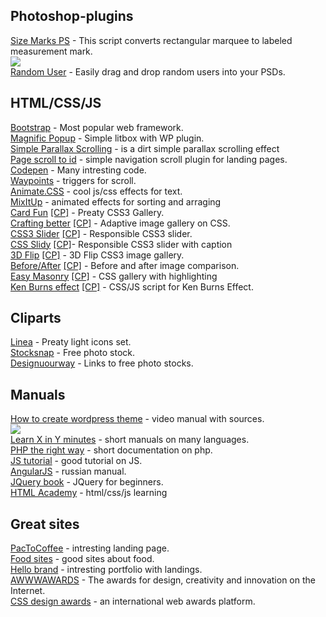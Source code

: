 <h2>Photoshop-plugins</h2>
<a href="https://github.com/romashamin/Size-Marks-PS">Size Marks PS</a> - This script converts rectangular marquee to labeled measurement mark.<br>
<img src="https://github.com/romashamin/Size-Marks-PS/blob/master/images/size-marks-show.gif"><br>
<a href="https://randomuser.me/photoshop.html">Random User</a> - Easily drag and drop random users into your PSDs.<br>
<h2>HTML/CSS/JS</h2>
<a href="http://getbootstrap.com/">Bootstrap</a> - Most popular web framework.<br>
<a href="http://dimsemenov.com/plugins/magnific-popup/">Magnific Popup</a> - Simple litbox with WP plugin.<br>
<a href="http://pixelcog.github.io/parallax.js/">Simple Parallax Scrolling</a> - is a dirt simple parallax scrolling effect<br>
<a href="https://github.com/malihu/page-scroll-to-id">Page scroll to id</a> - simple navigation scroll plugin for landing pages.<br>
<a href="http://codepen.io/">Codepen</a> - Many intresting code.<br>
<a href="http://imakewebthings.com/waypoints/">Waypoints</a> - triggers for scroll.<br>
<a href="http://daneden.github.io/animate.css/">Animate.CSS</a> - cool js/css effects for text.<br>
<a href="https://mixitup.kunkalabs.com/">MixItUp</a> - animated effects for sorting and arraging<br>
<a href="http://demosthenes.info/blog/425/Card-Fan-CSS3-Gallery-Reveal-In-Four-Lines-of-Code">Card Fun</a> <a href="http://codepen.io/dudleystorey/pen/mapyf">[CP]</a> - Preaty CSS3 Gallery.<br>
<a href="http://demosthenes.info/blog/891/Crafting-Better-Responsive-Image-Galleries-With-Flexbox">Crafting better</a> <a href="http://codepen.io/dudleystorey/pen/Kgofa">[CP]</a> - Adaptive image gallery on CSS.<br>
<a href="http://demosthenes.info/blog/627/Make-A-Responsive-CSS3-Image-Slider">CSS3 Slider</a> <a href="http://codepen.io/dudleystorey/pen/ehKpi">[CP]</a> - Responsible CSS3 slider.<br>
<a href="http://demosthenes.info/blog/871/CSS-Slidy-20-Captions--more">CSS Slidy<a/> <a href="http://codepen.io/dudleystorey/pen/AgtbD">[CP]</a>- Responsible CSS3 slider with caption</a><br>
<a href="http://demosthenes.info/blog/726/CSS-3D-Image-Flip-Gallery-With-Dynamic-Shadows">3D Flip</a> <a href="http://codepen.io/dudleystorey/pen/KdAev">[CP]</a> - 3D Flip CSS3 image gallery.<br>
<a href="http://demosthenes.info/blog/842/A-Mobile-Ready-Before-And-After-Image-Comparison-UI">Before/After</a> <a href="http://codepen.io/dudleystorey/pen/JDphy">[CP]</a> - Before and after image comparison.<br>
<a href="http://demosthenes.info/blog/844/Easy-Masonry-Layout-With-Flexbox">Easy Masonry</a> <a href="http://codepen.io/dudleystorey/pen/eAqzk">[CP]</a> - CSS gallery with highlighting<br>
<a href="http://demosthenes.info/blog/761/Create-A-Random-Ken-Burns-Effect-For-Images-With-CSS-amp-JavaScript">Ken Burns effect</a> <a href="http://codepen.io/dudleystorey/pen/kaBiL">[CP]</a> - CSS/JS script for Ken Burns Effect.<br>
<h2>Cliparts</h2>
<a href="http://linea.io/">Linea</a> - Preaty light icons set.<br>
<a href="https://stocksnap.io/">Stocksnap</a> - Free photo stock.<br>
<a href="http://www.designyourway.net/blog/resources/free-stock-photos-where-to-get-them-from/">Designuourway</a> - Links to free photo stocks.<br>
<h2>Manuals</h2>
<a href="https://github.com/agragregra/wordpress-landing-page-lesson">How to create wordpress theme</a> - video manual with sources.<br>
<img src="https://raw.githubusercontent.com/agragregra/wordpress-landing-page-lesson/master/_mockup.jpg"><br>
<a href="http://learnxinyminutes.com/">Learn X in Y minutes</a> - short manuals on many languages.<br>
<a href="http://getjump.github.io/ru-php-the-right-way/">PHP the right way</a> - short documentation on php.<br>
<a href="https://learn.javascript.ru/tutorial">JS tutorial</a> - good tutorial on JS.<br>
<a href="http://angular.ru/">AngularJS</a> - russian manual.<br>
<a href="http://anton.shevchuk.name/jquery-book/">JQuery book</a> - JQuery for beginners.<br>
<a href="https://htmlacademy.ru/">HTML Academy</a> - html/css/js learning<br>
<h2>Great sites</h2>
<a href="https://www.pactcoffee.com/">PacToCoffee</a> - intresting landing page.<br>
<a href="http://www.dejurka.ru/web-design/food-web-desgin/">Food sites</a> - good sites about food.<br>
<a href="http://hello-brand.ru/">Hello brand</a> - intresting portfolio with landings.<br>
<a href="http://www.awwwards.com/">AWWWAWARDS</a> - The awards for design, creativity and innovation on the Internet.<br>
<a href="http://www.cssdesignawards.com/">CSS design awards</a> -  an international web awards platform.<br>

